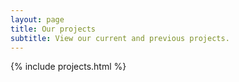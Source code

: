 ```yaml
---
layout: page
title: Our projects
subtitle: View our current and previous projects.
---
```

{% include projects.html %}